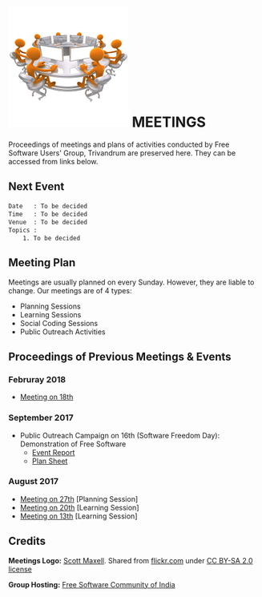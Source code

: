 # ![Meetings Icon](static/meetings_logo.jpg) MEETINGS 

Proceedings of meetings and plans of activities conducted by Free Software Users' Group,
Trivandrum are preserved here. They can be accessed from links below.

## Next Event
```
Date   : To be decided
Time   : To be decided
Venue  : To be decided
Topics :
    1. To be decided
```

## Meeting Plan
Meetings are usually planned on every Sunday. However, they are liable to change. Our
meetings are of 4 types:
- Planning Sessions
- Learning Sessions
- Social Coding Sessions
- Public Outreach Activities

## Proceedings of Previous Meetings & Events

### Februray 2018
- [Meeting on 18th](proceedings/2018-02-18.md)

### September 2017
- Public Outreach Campaign on 16th (Software Freedom Day): Demonstration of Free Software
    - [Event Report](proceedings/2017-09-16.md)
    - [Plan Sheet](plansheets/2017-09-16.md)

### August 2017
- [Meeting on 27th](proceedings/2017-08-27.md) [Planning Session]
- [Meeting on 20th](proceedings/2017-08-20.md) [Learning Session]
- [Meeting on 13th](proceedings/2017-08-13.md) [Learning Session]

## Credits
**Meetings Logo:** [Scott Maxell](https://thegoldguys.blogspot.in/).
Shared from [flickr.com](https://www.flickr.com/photos/lumaxart/2181400330/in/photostream/)
under [CC BY-SA 2.0 license](https://creativecommons.org/licenses/by-sa/2.0/)

**Group Hosting:** [Free Software Community of India](http://fsci.org.in/)
